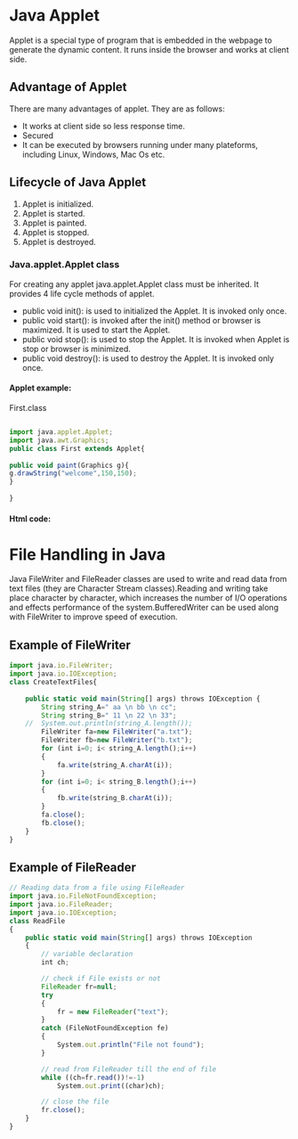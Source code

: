 # Java Applet

Applet is a special type of program that is embedded in the webpage to generate the dynamic content. It runs inside the browser and works at client side.

## Advantage of Applet

There are many advantages of applet. They are as follows:

- It works at client side so less response time.
- Secured
- It can be executed by browsers running under many plateforms, including Linux, Windows, Mac Os etc.

## Lifecycle of Java Applet

1. Applet is initialized.
2. Applet is started.
3. Applet is painted.
4. Applet is stopped.
5. Applet is destroyed.

### Java.applet.Applet class

For creating any applet java.applet.Applet class must be inherited. It provides 4 life cycle methods of applet.

* public void init(): is used to initialized the Applet. It is invoked only once.
* public void start(): is invoked after the init() method or browser is maximized. It is used to start the Applet.
* public void stop(): is used to stop the Applet. It is invoked when Applet is stop or browser is minimized.
* public void destroy(): is used to destroy the Applet. It is invoked only once.

#### Applet example:

First.class

```javascript

import java.applet.Applet;  
import java.awt.Graphics;  
public class First extends Applet{  
  
public void paint(Graphics g){  
g.drawString("welcome",150,150);  
}  
  
}
```
#### Html code:

<html>  
<body>  
<applet code="First.class" width="300" height="300">  
</applet>  
</body>  
</html> 

# File Handling in Java

Java FileWriter and FileReader classes are used to write and read data from text files (they are Character Stream classes).Reading and writing take place character by character, which increases the number of I/O operations and effects performance of the system.BufferedWriter can be used along with FileWriter to improve speed of execution.

## Example of FileWriter

```javascript
import java.io.FileWriter;
import java.io.IOException;
class CreateTextFiles{
    
    public static void main(String[] args) throws IOException {
        String string_A=" aa \n bb \n cc";
        String string_B=" 11 \n 22 \n 33";
    //  System.out.println(string_A.length());
        FileWriter fa=new FileWriter("a.txt");
        FileWriter fb=new FileWriter("b.txt");
        for (int i=0; i< string_A.length();i++)
        {
            fa.write(string_A.charAt(i));
        }
        for (int i=0; i< string_B.length();i++)
        {
            fb.write(string_B.charAt(i));
        }
        fa.close();
        fb.close();
    }
}
```

## Example of FileReader

```javascript
// Reading data from a file using FileReader 
import java.io.FileNotFoundException; 
import java.io.FileReader; 
import java.io.IOException; 
class ReadFile 
{ 
	public static void main(String[] args) throws IOException 
	{ 
		// variable declaration 
		int ch; 

		// check if File exists or not 
		FileReader fr=null; 
		try
		{ 
			fr = new FileReader("text"); 
		} 
		catch (FileNotFoundException fe) 
		{ 
			System.out.println("File not found"); 
		} 

		// read from FileReader till the end of file 
		while ((ch=fr.read())!=-1) 
			System.out.print((char)ch); 

		// close the file 
		fr.close(); 
	} 
} 
```